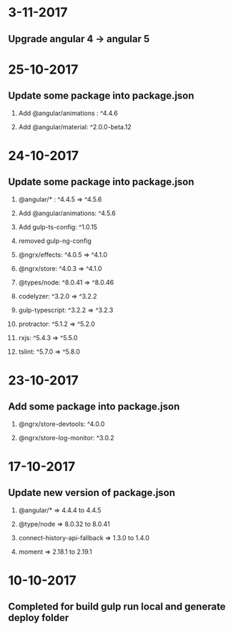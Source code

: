 # 3-11-2017

## Upgrade angular 4 -> angular 5

# 25-10-2017

## Update some package into package.json

1. Add @angular/animations : ^4.4.6

2. Add @angular/material: ^2.0.0-beta.12

# 24-10-2017

## Update some package into package.json

1. @angular/* : ^4.4.5 => ^4.5.6

2. Add @angular/animations: ^4.5.6

3. Add gulp-ts-config: ^1.0.15

4. removed gulp-ng-config

5. @ngrx/effects: ^4.0.5 => ^4.1.0

6. @ngrx/store: ^4.0.3 => ^4.1.0

7. @types/node: ^8.0.41 => ^8.0.46

8. codelyzer: ^3.2.0 => ^3.2.2

9. gulp-typescript: ^3.2.2 => ^3.2.3

10. protractor: ^5.1.2 => ^5.2.0

11. rxjs: ^5.4.3 => ^5.5.0

12. tslint: ^5.7.0 => ^5.8.0

# 23-10-2017

## Add some package into package.json

1. @ngrx/store-devtools: ^4.0.0

2. @ngrx/store-log-monitor: ^3.0.2


# 17-10-2017

## Update new version of package.json

1. @angular/* => 4.4.4 to 4.4.5

2. @type/node => 8.0.32 to 8.0.41

3. connect-history-api-fallback => 1.3.0 to 1.4.0

4. moment => 2.18.1 to 2.19.1


# 10-10-2017

## Completed for build gulp run local and generate deploy folder
